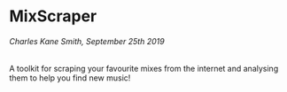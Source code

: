 # MixScraper
###### Charles Kane Smith, September 25th 2019

A toolkit for scraping your favourite mixes from the internet and analysing them to help you find new music!
